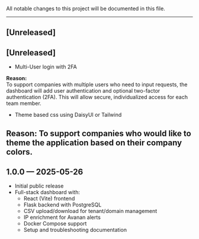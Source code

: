 
All notable changes to this project will be documented in this file.

---

## [Unreleased]

## [Unreleased]

- Multi-User login with 2FA

**Reason:**  
To support companies with multiple users who need to input requests, the dashboard will add user authentication and optional two-factor authentication (2FA). This will allow secure, individualized access for each team member.

- Theme based css using DaisyUI or Tailwind

**Reason:**
To support companies who would like to theme the application based on their company colors.
---

## 1.0.0 — 2025-05-26

- Initial public release
- Full-stack dashboard with:
  - React (Vite) frontend
  - Flask backend with PostgreSQL
  - CSV upload/download for tenant/domain management
  - IP enrichment for Avanan alerts
  - Docker Compose support
  - Setup and troubleshooting documentation